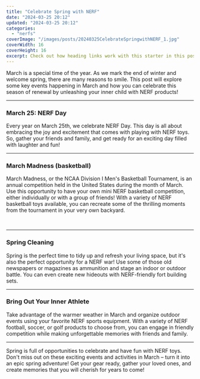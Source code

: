 ```yaml
---
title: "Celebrate Spring with NERF"
date: "2024-03-25 20:12"
updated: "2024-03-25 20:12"
categories:
  - "nerfs"
coverImage: "/images/posts/20240325CelebrateSpringwithNERF_1.jpg"
coverWidth: 16
coverHeight: 16
excerpt: Check out how heading links work with this starter in this post.
---
```


<script>
  import { base } from '$app/paths';
</script>


March is a special time of the year. As we mark the end of winter and welcome spring, there are many reasons to smile. This post will explore some key events happening in March and how you can celebrate this season of renewal by unleashing your inner child with NERF products!

---

<article>
  <h3>March 25: NERF Day</h3>
  
  Every year on March 25th, we celebrate NERF Day. This day is all about embracing the joy and excitement that comes with playing with NERF toys. So, gather your friends and family, and get ready for an exciting day filled with laughter and fun!

  ---

</article>
<article>
  <h3>March Madness (basketball)</h3>
  
  March Madness, or the NCAA Division I Men's Basketball Tournament, is an annual competition held in the United States during the month of March. Use this opportunity to have your own mini NERF basketball competition, either individually or with a group of friends! With a variety of NERF basketball toys available, you can recreate some of the thrilling moments from the tournament in your very own backyard.


<img class="cover-image" src="{base}/images/posts/20240325CelebrateSpringwithNERF_2.jpg" alt="" style="aspect-ratio: 16 / 16;" width="16" height="16">

  ---
</article>
<article>
  <h3>Spring Cleaning </h3>
  

  Spring is the perfect time to tidy up and refresh your living space, but it's also the perfect opportunity for a NERF war! Use some of those old newspapers or magazines as ammunition and stage an indoor or outdoor battle. You can even create new hideouts with NERF-friendly fort building sets.

  ---
</article>
<article>
  <h3>Bring Out Your Inner Athlete </h3>
 
  Take advantage of the warmer weather in March and organize outdoor events using your favorite NERF sports equipment. With a variety of NERF football, soccer, or golf products to choose from, you can engage in friendly competition while making unforgettable memories with friends and family.
  
  ---
  </article>
  
Spring is full of opportunities to celebrate and have fun with NERF toys. Don't miss out on these exciting events and activities in March – turn it into an epic spring adventure! Get your gear ready, gather your loved ones, and create memories that you will cherish for years to come!